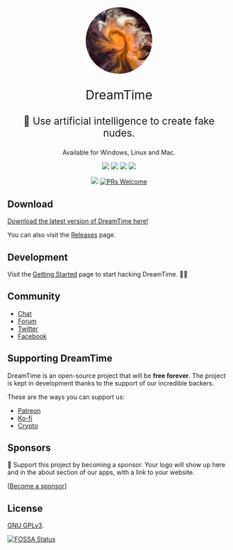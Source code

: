 <div align="center">
  <a href="https://time.dreamnet.tech">
    <img src="assets/dreamtime.png" alt="DreamTime">
  </a>
  
  <p align="center" style="font-size: 2.0em;">DreamTime</p>

  <p align="center" style="font-size: 1.6em;">
    🙈 Use artificial intelligence to create fake nudes.
  </p>

  <p align="center">
    Available for Windows, Linux and Mac.
  </p>
</div>

<p align="center">
  <a href="https://github.com/dreamnettech/dreamtime/actions"><img src="https://github.com/dreamnettech/dreamtime/workflows/CI/CD/badge.svg" /></a>
  <a href="https://github.com/dreamnettech/dreamtime/releases"><img src="https://img.shields.io/github/downloads/dreamnettech/dreamtime/total?logo=github&logoColor=white" /></a>
  <a target="_blank" href="https://www.codacy.com/app/kolessios/dreamtime?utm_source=github.com&amp;utm_medium=referral&amp;utm_content=dreamnettech/dreamtime&amp;utm_campaign=Badge_Grade"><img src="https://api.codacy.com/project/badge/Grade/0ecb8ba6eeae42e7bfd0d414d1bacee1" /></a>
  <a target="_blank" href="https://codeclimate.com/github/private-dreamnet/dreamtime/maintainability"><img src="https://api.codeclimate.com/v1/badges/8d325515768f221e235f/maintainability" /></a>
</p>

<p align="center">
  <a target="_blank" href="https://time.dreamnet.tech"><img src="https://img.shields.io/uptimerobot/status/m783500405-1d347e6a5472fdb2035c7003?label=website" /></a>
  <a href="CONTRIBUTING.md#pull-requests"><img src="https://img.shields.io/badge/PRs-welcome-brightgreen.svg" alt="PRs Welcome"></a>
</p>

## Download

[Download the latest version of DreamTime here!](https://time.dreamnet.tech/docs/installation)

You can also visit the [Releases](https://github.com/dreamnettech/dreamtime/releases) page.

## Development

Visit the [Getting Started](https://time.dreamnet.tech/docs/development/getting-started) page to start hacking DreamTime. 👩‍💻

## Community

- [Chat](https://chat.dreamnet.tech)
- [Forum](https://forum.dreamnet.tech)
- [Twitter](https://twitter.com/DreamNetTechno)
- [Facebook](https://web.facebook.com/DreamNetTechnology)

## Supporting DreamTime

DreamTime is an open-source project that will be **free forever**. The project is kept in development thanks to the support of our incredible backers.

These are the ways you can support us:

- [Patreon](https://patreon.com/dreamnet)
- [Ko-fi](https://ko-fi.com/dreamnet)
- [Crypto](https://commerce.coinbase.com/checkout/24a8bcb6-22db-4166-9bea-fb24fe78f1cd)

## Sponsors

🥰 Support this project by becoming a sponsor. Your logo will show up here and in the about section of our apps, with a link to your website. 

[[Become a sponsor](https://www.patreon.com/join/dreamnet/checkout?rid=4426478)]

## License

[GNU GPLv3](./LICENSE).

[![FOSSA Status](https://app.fossa.io/api/projects/git%2Bgithub.com%2Fdreamnettech%2Fdreamtime.svg?type=large)](https://app.fossa.io/projects/git%2Bgithub.com%2Fdreamnettech%2Fdreamtime?ref=badge_large)
